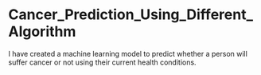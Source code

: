# Cancer_Prediction_Using_Different_Algorithm
I have created a machine learning model to predict whether a person will suffer cancer or not using their current health conditions.
